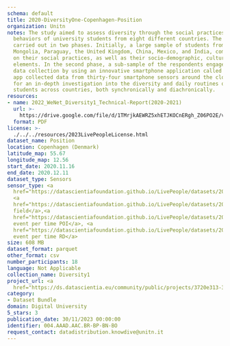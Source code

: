 ```yaml
---
schema: default
title: 2020-DiversityOne-Copenhagen-Position
organization: Unitn
notes: The study aimed to assess diversity through the social practices and daily
  behaviors of university students from eight different countries. The research was
  carried out in two phases. Initially, a large sample of students from Denmark, Italy,
  Mongolia, Paraguay, the United Kingdom, China, Mexico, and India, completed a survey
  on their social practices, as well as their socio-demographic, cultural, and psychological
  elements. In the second phase, a sub-sample of the respondents engaged in a four-week
  data collection by using an innovative smartphone application called iLog. This
  app collected data from thirty-four smartphone sensors around the clock, allowing
  for an in-depth investigation into the diversity and daily routines of university
  students across countries, both synchronically and diachronically.
resources:
- name: 2022_WeNet_Diversity1_Technical-Report(2020-2021)
  url: >-
    https://drive.google.com/file/d/1TMrjkAEWRZ5xhETJKOCnERgh_Z06PO2E/view?usp=drive_link
  format: PDF
license: >-
  ./../../resources/2023LivePeopleLicense.html
dataset_name: Position
location: Copenhagen (Denmark)
latitude_map: 55.67
longitude_map: 12.56
start_date: 2020.11.16
end_date: 2020.12.11
dataset_type: Sensors
sensor_type: <a 
  href="https://datascientiafoundation.github.io/LivePeople/datasets/2020-DV1-Copenhagen-Proximity%20Event/">proximity</a>,
  <a 
  href="https://datascientiafoundation.github.io/LivePeople/datasets/2020-DV1-Copenhagen-Magnetic%20Field%20Event/">magnetic
  field</a>,<a 
  href="https://datascientiafoundation.github.io/LivePeople/datasets/2020-DV1-Copenhagen-Location%20Event%20Per%20Time%20POI/">location
  event per time POI</a>, <a 
  href="https://datascientiafoundation.github.io/LivePeople/datasets/2020-DV1-Copenhagen-Location%20Event%20Per%20Time%20RD/">location
  event per time RD</a>
size: 608 MB
dataset_format: parquet
other_format: csv
number_participants: 18
language: Not Applicable
collection_name: Diversity1
project_url: <a 
  href="https://ds.datascientia.eu/community/public/projects/3720e313-356e-4b7c-830e-be5cc7dbb3b8">https://ds.datascientia.eu/community/public/projects/3720e313-356e-4b7c-830e-be5cc7dbb3b8</a>
category:
- Dataset Bundle
domain: Digital University
5_stars: 3
publication_date: 30/11/2023 00:00:00
identifier: 004.AAAD.AAC.BR-BP-BN-BO
request_contact: datadistribution.knowdive@unitn.it
---
```

